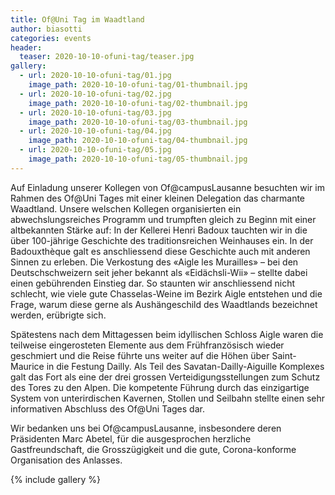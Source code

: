 ```yaml
---
title: Of@Uni Tag im Waadtland
author: biasotti
categories: events
header:
  teaser: 2020-10-10-ofuni-tag/teaser.jpg
gallery:
  - url: 2020-10-10-ofuni-tag/01.jpg
    image_path: 2020-10-10-ofuni-tag/01-thumbnail.jpg
  - url: 2020-10-10-ofuni-tag/02.jpg
    image_path: 2020-10-10-ofuni-tag/02-thumbnail.jpg
  - url: 2020-10-10-ofuni-tag/03.jpg
    image_path: 2020-10-10-ofuni-tag/03-thumbnail.jpg
  - url: 2020-10-10-ofuni-tag/04.jpg
    image_path: 2020-10-10-ofuni-tag/04-thumbnail.jpg
  - url: 2020-10-10-ofuni-tag/05.jpg
    image_path: 2020-10-10-ofuni-tag/05-thumbnail.jpg
---
```


Auf Einladung unserer Kollegen von Of@campusLausanne besuchten wir im Rahmen
des Of@Uni Tages mit einer kleinen Delegation das charmante Waadtland. Unsere
welschen Kollegen organisierten ein abwechslungsreiches Programm und trumpften
gleich zu Beginn mit einer altbekannten Stärke auf: In der Kellerei Henri
Badoux tauchten wir in die über 100-jährige Geschichte des traditionsreichen
Weinhauses ein. In der Badouxthèque galt es anschliessend diese Geschichte auch
mit anderen Sinnen zu erleben. Die Verkostung des «Aigle les Murailles» – bei
den Deutschschweizern seit jeher bekannt als «Eidächsli-Wii» – stellte dabei
einen gebührenden Einstieg dar. So staunten wir anschliessend nicht schlecht,
wie viele gute Chasselas-Weine im Bezirk Aigle entstehen und die Frage, warum
diese gerne als Aushängeschild des Waadtlands bezeichnet werden, erübrigte
sich.

Spätestens nach dem Mittagessen beim idyllischen Schloss Aigle waren die
teilweise eingerosteten Elemente aus dem Frühfranzösisch wieder geschmiert und
die Reise führte uns weiter auf die Höhen über Saint-Maurice in die Festung
Dailly. Als Teil des Savatan-Dailly-Aiguille Komplexes galt das Fort als eine
der drei grossen Verteidigungsstellungen zum Schutz des Tores zu den Alpen. Die
kompetente Führung durch das einzigartige System von unterirdischen Kavernen,
Stollen und Seilbahn stellte einen sehr informativen Abschluss des Of@Uni Tages
dar.

Wir bedanken uns bei Of@campusLausanne, insbesondere deren Präsidenten Marc
Abetel, für die ausgesprochen herzliche Gastfreundschaft, die Grosszügigkeit
und die gute, Corona-konforme Organisation des Anlasses.

{% include gallery %}
